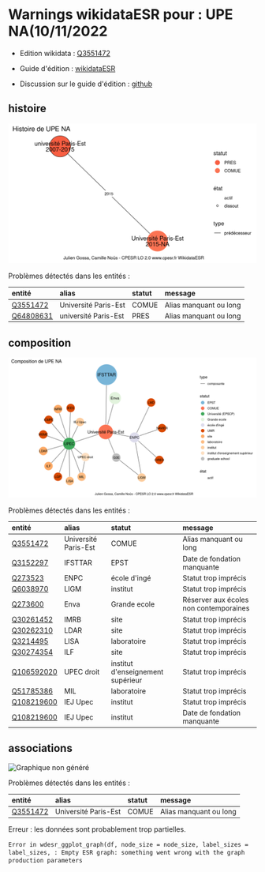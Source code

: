 Warnings wikidataESR pour : UPE NA(10/11/2022
================

- Edition wikidata : [Q3551472](https://www.wikidata.org/wiki/Q3551472)
- Guide d'édition : [wikidataESR](https://github.com/cpesr/wikidataESR/)

- Discussion sur le guide d'édition : [github](https://github.com/cpesr/wikidataESR/issues)



## histoire 

![Graphique non généré](Q3551472-histoire.png) 

Problèmes détectés dans les entités :

|entité                                               |alias                |statut |message                |
|:----------------------------------------------------|:--------------------|:------|:----------------------|
|[Q3551472](https://www.wikidata.org/wiki/Q3551472)   |Université Paris-Est |COMUE  |Alias manquant ou long |
|[Q64808631](https://www.wikidata.org/wiki/Q64808631) |université Paris-Est |PRES   |Alias manquant ou long |

 



## composition 

![Graphique non généré](Q3551472-composition.png) 

Problèmes détectés dans les entités :

|entité                                                 |alias                |statut                            |message                                |
|:------------------------------------------------------|:--------------------|:---------------------------------|:--------------------------------------|
|[Q3551472](https://www.wikidata.org/wiki/Q3551472)     |Université Paris-Est |COMUE                             |Alias manquant ou long                 |
|[Q3152297](https://www.wikidata.org/wiki/Q3152297)     |IFSTTAR              |EPST                              |Date de fondation manquante            |
|[Q273523](https://www.wikidata.org/wiki/Q273523)       |ENPC                 |école d'ingé                      |Statut trop imprécis                   |
|[Q6038970](https://www.wikidata.org/wiki/Q6038970)     |LIGM                 |institut                          |Statut trop imprécis                   |
|[Q273600](https://www.wikidata.org/wiki/Q273600)       |Enva                 |Grande ecole                      |Réserver aux écoles non contemporaines |
|[Q30261452](https://www.wikidata.org/wiki/Q30261452)   |IMRB                 |site                              |Statut trop imprécis                   |
|[Q30262310](https://www.wikidata.org/wiki/Q30262310)   |LDAR                 |site                              |Statut trop imprécis                   |
|[Q3214495](https://www.wikidata.org/wiki/Q3214495)     |LISA                 |laboratoire                       |Statut trop imprécis                   |
|[Q30274354](https://www.wikidata.org/wiki/Q30274354)   |ILF                  |site                              |Statut trop imprécis                   |
|[Q106592020](https://www.wikidata.org/wiki/Q106592020) |UPEC droit           |institut d'enseignement supérieur |Statut trop imprécis                   |
|[Q51785386](https://www.wikidata.org/wiki/Q51785386)   |MIL                  |laboratoire                       |Statut trop imprécis                   |
|[Q108219600](https://www.wikidata.org/wiki/Q108219600) |IEJ Upec             |institut                          |Statut trop imprécis                   |
|[Q108219600](https://www.wikidata.org/wiki/Q108219600) |IEJ Upec             |institut                          |Date de fondation manquante            |

 



## associations 

![Graphique non généré](Q3551472-associations.png) 

Problèmes détectés dans les entités :

|entité                                             |alias                |statut |message                |
|:--------------------------------------------------|:--------------------|:------|:----------------------|
|[Q3551472](https://www.wikidata.org/wiki/Q3551472) |Université Paris-Est |COMUE  |Alias manquant ou long |

 


Erreur : les données sont probablement trop partielles.
```
Error in wdesr_ggplot_graph(df, node_size = node_size, label_sizes = label_sizes, : Empty ESR graph: something went wrong with the graph production parameters

``` 

